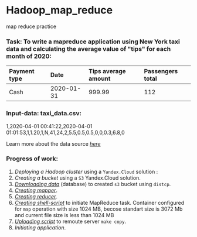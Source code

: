 # Hadoop_map_reduce
map reduce practice

### Task: To write a mapreduce application using New York taxi data and calculating the average value of "tips" for each month of 2020:

| Payment type | Date |	Tips average amount | Passengers total |
| :------------| :--- | :------------------ | :--------------- |
|Cash|	2020-01-31|	999.99|	112|

### Input-data: taxi_data.csv:
1,2020-04-01 00:41:22,2020-04-01 01:01:53,1,1.20,1,N,41,24,2,5.5,0.5,0.5,0,0,0.3,6.8,0

Learn more about the data source [*here*][1]

### Progress of work:
1. *Deploying a Hadoop cluster* using a `Yandex.Cloud` solution :
2. *Creating a bucket* using a `S3` Yandex.Cloud solution.
3. [*Downloading data*][2] (database) to created `s3` bucket using `distcp`.
4. [*Creating mapper*][3].
5. [*Creating reducer*][4]. 
6. [*Creating shell-script*][5] to initiate MapReduce task. Container configured for `map` operation with size 1024 MB, becose standart size is 3072 Mb and current file size is less than 1024 MB
8. [*Uploading script*][6] to remoute server `make copy`.
9. *Initiating application*.

[1]:https://registry.opendata.aws/nyc-tlc-trip-records-pds/
[2]:https://github.com/Amboss/portfolio_projects/blob/master/hadoop_mapreduce/data/dawnload_s3_data.sh
[3]:https://github.com/Amboss/portfolio_projects/blob/master/hadoop_mapreduce/script/mapper.py
[4]:https://github.com/Amboss/portfolio_projects/blob/master/hadoop_mapreduce/script/reducer.py
[5]:https://github.com/Amboss/portfolio_projects/blob/master/hadoop_mapreduce/script/run.sh
[6]:https://github.com/Amboss/portfolio_projects/blob/master/hadoop_mapreduce/script/Makefile
